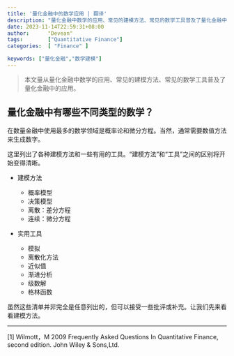 ```yaml
---
title: '量化金融中的数学应用 | 翻译'
description: "量化金融中数学的应用、常见的建模方法、常见的数学工具普及了量化金融中的应用"
date: 2023-11-14T22:59:31+08:00
author:      "Devean"
tags:        ["Quantitative Finance"]
categories:  [ "Finance" ]

keywords: ["量化金融","数学建模"]
---
```



> 本文量从量化金融中数学的应用、常见的建模方法、常见的数学工具普及了量化金融中的应用。


## 量化金融中有哪些不同类型的数学？


在数量金融中使用最多的数学领域是概率论和微分方程。当然，通常需要数值方法来生成数字。


这里列出了各种建模方法和一些有用的工具。“建模方法”和“工具”之间的区别将开始变得清晰。

+ 建模方法
  + 概率模型
  + 决策模型
  + 离散：差分方程
  + 连续：微分方程


+ 实用工具
  + 模拟
  + 离散化方法
  + 近似值
  + 渐进分析
  + 级数解
  + 格林函数

虽然这些清单并非完全是任意列出的，但可以接受一些批评或补充。让我们先来看看建模方法。


-------

[1] Wilmott，M 2009 Frequently Asked Questions In Quantitative Finance, second edition. John Wiley & Sons,Ltd.




